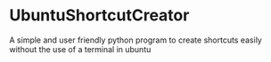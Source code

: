 # UbuntuShortcutCreator
A simple and user friendly python program to create shortcuts easily without the use of a terminal in ubuntu
